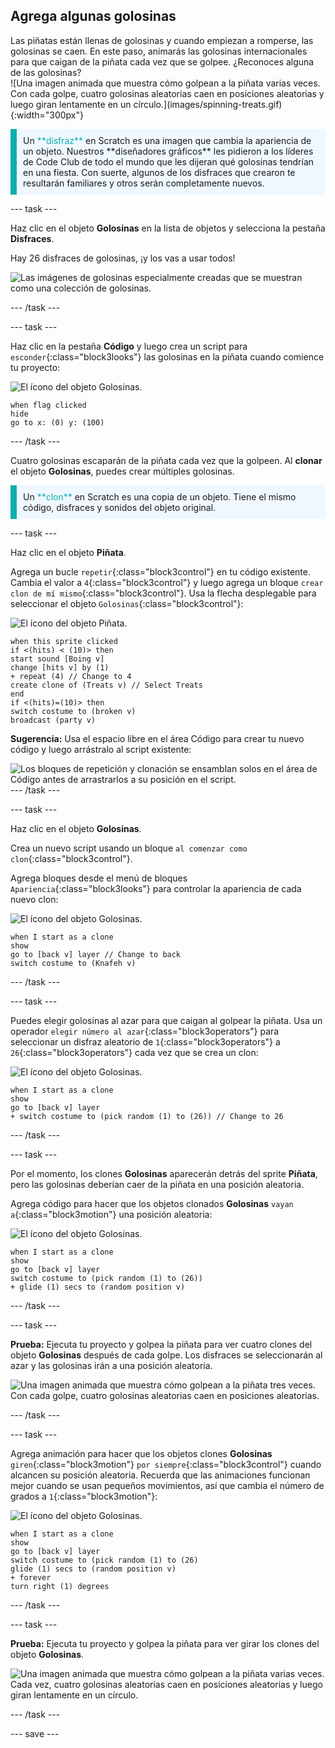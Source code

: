 ## Agrega algunas golosinas

<div style="display: flex; flex-wrap: wrap">
<div style="flex-basis: 200px; flex-grow: 1; margin-right: 15px;">
Las piñatas están llenas de golosinas y cuando empiezan a romperse, las golosinas se caen. En este paso, animarás las golosinas internacionales para que caigan de la piñata cada vez que se golpee. ¿Reconoces alguna de las golosinas?
</div>
<div>
![Una imagen animada que muestra cómo golpean a la piñata varias veces. Con cada golpe, cuatro golosinas aleatorias caen en posiciones aleatorias y luego giran lentamente en un círculo.](images/spinning-treats.gif){:width="300px"}
</div>
</div>

<p style="border-left: solid; border-width:10px; border-color: #0faeb0; background-color: aliceblue; padding: 10px;">
Un <span style="color: #0faeb0">**disfraz**</span> en Scratch es una imagen que cambia la apariencia de un objeto. Nuestros **diseñadores gráficos** les pidieron a los líderes de Code Club de todo el mundo que les dijeran qué golosinas tendrían en una fiesta. Con suerte, algunos de los disfraces que crearon te resultarán familiares y otros serán completamente nuevos.      
</p>

--- task ---

Haz clic en el objeto **Golosinas** en la lista de objetos y selecciona la pestaña **Disfraces**.

Hay 26 disfraces de golosinas, ¡y los vas a usar todos!

![Las imágenes de golosinas especialmente creadas que se muestran como una colección de golosinas.](images/treats.png)

--- /task ---

--- task ---

Haz clic en la pestaña **Código** y luego crea un script para `esconder`{:class="block3looks"} las golosinas en la piñata cuando comience tu proyecto:

![El ícono del objeto Golosinas.](images/treats-sprite.png)

```blocks3
when flag clicked
hide
go to x: (0) y: (100)
```

--- /task ---

Cuatro golosinas escaparán de la piñata cada vez que la golpeen. Al **clonar** el objeto **Golosinas**, puedes crear múltiples golosinas.

<p style="border-left: solid; border-width:10px; border-color: #0faeb0; background-color: aliceblue; padding: 10px;">
Un <span style="color: #0faeb0">**clon**</span> en Scratch es una copia de un objeto. Tiene el mismo código, disfraces y sonidos del objeto original.      
</p>

--- task ---

Haz clic en el objeto **Piñata**.

Agrega un bucle `repetir`{:class="block3control"} en tu código existente. Cambia el valor a `4`{:class="block3control"} y luego agrega un bloque `crear clon de mí mismo`{:class="block3control"}. Usa la flecha desplegable para seleccionar el objeto `Golosinas`{:class="block3control"}:

![El ícono del objeto Piñata.](images/pinata-sprite.png)

```blocks3
when this sprite clicked
if <(hits) < (10)> then
start sound [Boing v]
change [hits v] by (1)
+ repeat (4) // Change to 4
create clone of (Treats v) // Select Treats
end
if <(hits)=(10)> then
switch costume to (broken v)
broadcast (party v)
```

**Sugerencia:** Usa el espacio libre en el área Código para crear tu nuevo código y luego arrástralo al script existente:

![Los bloques de repetición y clonación se ensamblan solos en el área de Código antes de arrastrarlos a su posición en el script.](images/code-area.gif)
--- /task ---

--- task ---

Haz clic en el objeto **Golosinas**.

Crea un nuevo script usando un bloque `al comenzar como clon`{:class="block3control"}.

Agrega bloques desde el menú de bloques `Apariencia`{:class="block3looks"} para controlar la apariencia de cada nuevo clon:

![El ícono del objeto Golosinas.](images/treats-sprite.png)

```blocks3
when I start as a clone
show
go to [back v] layer // Change to back
switch costume to (Knafeh v)
```

--- /task ---

--- task ---

Puedes elegir golosinas al azar para que caigan al golpear la piñata. Usa un operador `elegir número al azar`{:class="block3operators"} para seleccionar un disfraz aleatorio de `1`{:class="block3operators"} a `26`{:class="block3operators"} cada vez que se crea un clon:

![El ícono del objeto Golosinas.](images/treats-sprite.png)

```blocks3
when I start as a clone
show
go to [back v] layer 
+ switch costume to (pick random (1) to (26)) // Change to 26
```

--- /task ---

--- task ---

Por el momento, los clones **Golosinas** aparecerán detrás del sprite **Piñata**, pero las golosinas deberían caer de la piñata en una posición aleatoria.

Agrega código para hacer que los objetos clonados **Golosinas** `vayan a`{:class="block3motion"} una posición aleatoria:

![El ícono del objeto Golosinas.](images/treats-sprite.png)

```blocks3
when I start as a clone
show
go to [back v] layer
switch costume to (pick random (1) to (26))
+ glide (1) secs to (random position v) 
```

--- /task ---

--- task ---

**Prueba:** Ejecuta tu proyecto y golpea la piñata para ver cuatro clones del objeto **Golosinas** después de cada golpe. Los disfraces se seleccionarán al azar y las golosinas irán a una posición aleatoria.

![Una imagen animada que muestra cómo golpean a la piñata tres veces. Con cada golpe, cuatro golosinas aleatorias caen en posiciones aleatorias.](images/four-treats.gif)

--- /task ---

--- task ---

Agrega animación para hacer que los objetos clones **Golosinas** `giren`{:class="block3motion"} `por siempre`{:class="block3control"} cuando alcancen su posición aleatoria. Recuerda que las animaciones funcionan mejor cuando se usan pequeños movimientos, así que cambia el número de grados a `1`{:class="block3motion"}:

![El ícono del objeto Golosinas.](images/treats-sprite.png)

```blocks3
when I start as a clone
show
go to [back v] layer
switch costume to (pick random (1) to (26)
glide (1) secs to (random position v) 
+ forever
turn right (1) degrees
```

--- /task ---

--- task ---

**Prueba:** Ejecuta tu proyecto y golpea la piñata para ver girar los clones del objeto **Golosinas**.

![Una imagen animada que muestra cómo golpean a la piñata varias veces. Cada vez, cuatro golosinas aleatorias caen en posiciones aleatorias y luego giran lentamente en un círculo.](images/spinning-treats.gif)

--- /task ---

--- save ---
